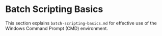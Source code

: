 # Batch Scripting Basics

This section explains `batch-scripting-basics.md` for effective use of the Windows Command Prompt (CMD) environment.
